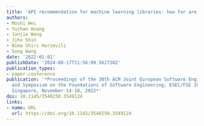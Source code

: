 ```yaml
---
title: 'API recommendation for machine learning libraries: how far are we?'
authors:
- Moshi Wei
- Yuchao Huang
- Junjie Wang
- Jiho Shin
- Nima Shiri Harzevili
- Song Wang
date: '2022-01-01'
publishDate: '2024-08-17T11:56:09.562730Z'
publication_types:
- paper-conference
publication: '*Proceedings of the 30th ACM Joint European Software Engineering Conference
  and Symposium on the Foundations of Software Engineering, ESEC/FSE 2022, Singapore,
  Singapore, November 14-18, 2022*'
doi: 10.1145/3540250.3549124
links:
- name: URL
  url: https://doi.org/10.1145/3540250.3549124
---
```

